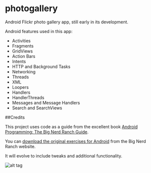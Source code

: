 photogallery
============

Android Flickr photo gallery app, still early in its development.

Android features used in this app:

* Activities
* Fragments
* GridViews
* Action Bars
* Intents
* HTTP and Background Tasks
* Networking
* Threads
* XML
* Loopers
* Handlers
* HandlerThreads
* Messages and Message Handlers
* Search and SearchViews

##Credits

This project uses code as a guide from the excellent book [Android Programming: The Big Nerd Ranch Guide](http://www.bignerdranch.com/we-write/android-programming.html).

You can [download the original exercises for Android](http://www.bignerdranch.com/solutions/AndroidProgramming.zip) from the Big Nerd Ranch website.

It will evolve to include tweaks and additional functionality.

![alt tag](https://raw.githubusercontent.com/donnemartin/photogallery/master/res/raw/flickr.png)
